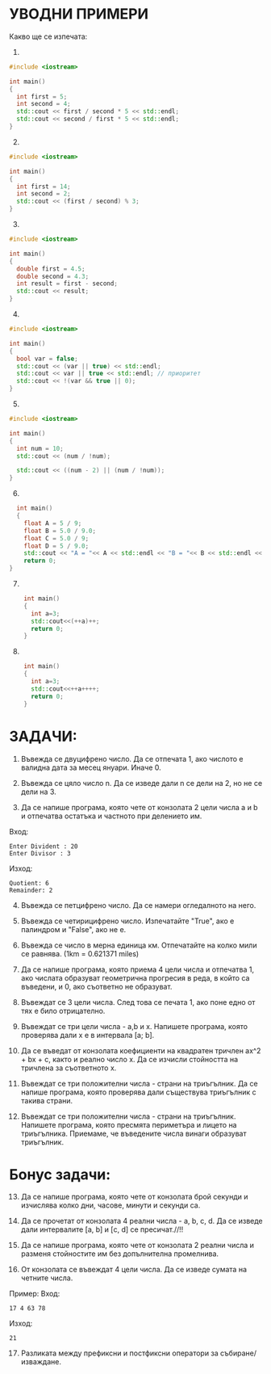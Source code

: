 # УВОДНИ ПРИМЕРИ
Какво ще се изпечата:

1) 
```C++
#include <iostream>

int main()
{
  int first = 5;
  int second = 4;
  std::cout << first / second * 5 << std::endl;
  std::cout << second / first * 5 << std::endl;
}
```
2) 
```C++
#include <iostream>

int main()
{
  int first = 14;
  int second = 2;
  std::cout << (first / second) % 3;
}
```
3) 
```C++
#include <iostream>

int main()
{
  double first = 4.5;
  double second = 4.3;
  int result = first - second; 
  std::cout << result;
}
```
4) 
```C++
#include <iostream>

int main()
{
  bool var = false;
  std::cout << (var || true) << std::endl;
  std::cout << var || true << std::endl; // приоритет
  std::cout << !(var && true || 0);
}
```
5)
```C++
#include <iostream>

int main()
{
  int num = 10;
  std::cout << (num / !num); 

  std::cout << ((num - 2) || (num / !num)); 
}
```
6)
``` c++
  int main()
  {
    float A = 5 / 9;
    float B = 5.0 / 9.0;
    float C = 5.0 / 9;
    float D = 5 / 9.0;
    std::cout << "A = "<< A << std::endl << "B = "<< B << std::endl << "C = "<< C << std::endl << "D = "<< D << std::endl;
    return 0;
}
```
7)
```C++
    int main()
    {
      int a=3;
      std::cout<<(++a)++;
      return 0;
    }
```

8)
```C++
    int main()
    {
      int a=3;
      std::cout<<++a++++;
      return 0;
    }
```
# ЗАДАЧИ:

1) Въвежда се двуцифрено число. Да се отпечата 1, ако числото е валидна дата за месец януари. Иначе 0.
   
2) Въвежда се цяло число n. Да се изведе дали n  се дели на 2, но не се дели на 3.

3) Да се напише програма, която чете от конзолата 2 цели числа a и b и отпечатва остатъка и частното при делението им.

Вход: 
```
Enter Divident : 20
Enter Divisor : 3
```
Изход:
```
Quotient: 6
Remainder: 2 
```
4) Въвежда се  петцифрено число. Да се намери огледалното на него.
 
5) Въвежда се четирицифрено число. Изпечатайте "True", ако е палиндром и "False", ако не е.

6) Въвежда се число в мерна единица км. Отпечатайте на колко мили се равнява. (1km = 0.621371 miles)

7) Да се напише програма, която приема 4 цели числа и отпечатва 1, ако числата образуват геометрична прогресия в реда, в който са въведени, и 0, ако съответно не образуват.

8) Въвеждат се 3 цели числа. След това се печата 1, ако поне едно от тях е било отрицателно.
   
9) Въвеждат се три цели числа - a,b и x. Напишете програма, която проверява дали x е в интервала [a; b].

10) Да се въведат от конзолата коефициенти на квадратен тричлен ax^2 + bx + c, както и реално число x. Да се изчисли стойността на тричлена за съответното x.
    
11) Въвеждат се три положителни числа - страни на триъгълник. Да се напише програма, която проверява дали съществува триъгълник с такива страни.
  
12) Въвеждат се три положителни числа - страни на триъгълник. Напишете програма, която пресмята периметъра и лицето на триъгълника. Приемаме, че въведените числа винаги образуват триъгълник.
  

 # Бонус задачи:
 
13)  Да се напише програма, която чете от конзолата брой секунди и изчислява колко дни, часове, минути и секунди са.

14) Да се прочетат от конзолата 4 реални числа - a, b, c, d. Да се изведе дали интервалите [a, b] и [c, d] се пресичат.//!!

15) Да се напише програма, която чете от конзолата 2 реални числа и разменя стойностите им без допълнителна промелнива.
    
16) От конзолата се въвеждат 4 цели числа. Да се изведе сумата на четните числа.

Пример:
Вход:
```
17 4 63 78
```
Изход:
```
21
```
17) Разликата между префиксни и постфиксни оператори за събиране/изваждане.
